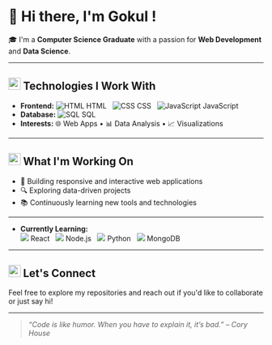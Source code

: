 # 👋 Hi there, I'm Gokul !

🎓 I'm a **Computer Science Graduate** with a passion for **Web Development** and **Data Science**.

---

## <img src="https://img.icons8.com/color/48/000000/source-code.png" width="24"/> Technologies I Work With

- **Frontend:** ![HTML](https://img.icons8.com/color/24/html-5.png) HTML &nbsp; ![CSS](https://img.icons8.com/color/24/css3.png) CSS &nbsp; ![JavaScript](https://img.icons8.com/color/24/javascript.png) JavaScript  
- **Database:** ![SQL](https://img.icons8.com/ios-filled/24/000000/sql.png) SQL  
- **Interests:** 🌐 Web Apps • 📊 Data Analysis • 📈 Visualizations

---

## <img src="https://img.icons8.com/fluency/48/000000/rocket.png" width="24"/> What I'm Working On

- 🌟 Building responsive and interactive web applications  
- 🔍 Exploring data-driven projects  
- 📚 Continuously learning new tools and technologies  

---

- **Currently Learning:**  
  <img src="https://img.icons8.com/officel/24/react.png"/> React &nbsp;
  <img src="https://img.icons8.com/color/24/nodejs.png"/> Node.js &nbsp;
  <img src="https://img.icons8.com/color/24/python.png"/> Python &nbsp;
  <img src="https://img.icons8.com/color/24/mongodb.png"/> MongoDB 

---

## <img src="https://img.icons8.com/fluency/48/000000/mail.png" width="24"/> Let's Connect

Feel free to explore my repositories and reach out if you'd like to collaborate or just say hi!

---

> *“Code is like humor. When you have to explain it, it’s bad.” – Cory House*

